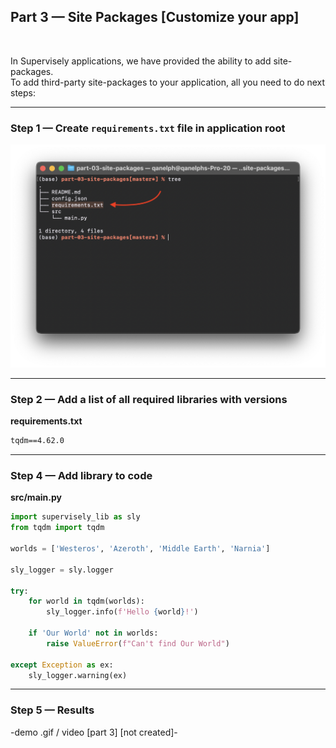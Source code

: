 
<div align="left" markdown>

## **Part 3 — Site Packages [Customize your app]**  
<br/>
</div>

In Supervisely applications, we have provided the ability to add site-packages.  
To add third-party site-packages to your application, all you need to do next steps:

---
### Step 1 — Create `requirements.txt` file in application root

![](https://github.com/supervisely-ecosystem/how-to-create-app/blob/master/chapter-01-headless/part-03-site-packages/media/req-created.png)


---
### Step 2 — Add a list of all required libraries with versions


**requirements.txt**

``` txt
tqdm==4.62.0
```


---
### Step 4 — Add library to code

**src/main.py**
```python
import supervisely_lib as sly
from tqdm import tqdm

worlds = ['Westeros', 'Azeroth', 'Middle Earth', 'Narnia']

sly_logger = sly.logger

try:
    for world in tqdm(worlds):
        sly_logger.info(f'Hello {world}!')

    if 'Our World' not in worlds:
        raise ValueError(f"Can't find Our World")

except Exception as ex:
    sly_logger.warning(ex)
```

---
### Step 5 — Results

-demo .gif / video [part 3] [not created]-
